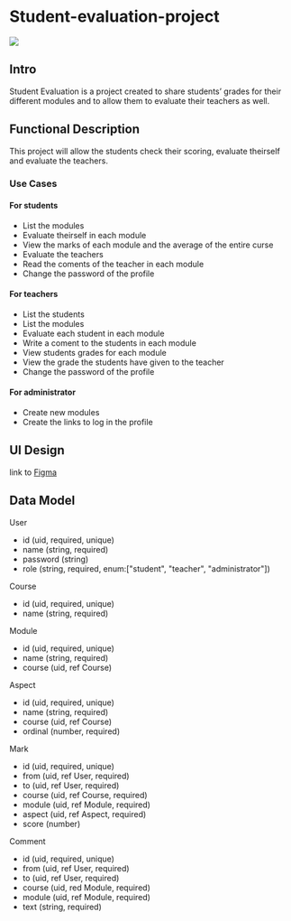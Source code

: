 # Student-evaluation-project

![](https://media2.giphy.com/media/v1.Y2lkPTc5MGI3NjExbXRhdHZpeWM5YTJhbHRlNGh0czN1NWVkenF5bmN2ZDhwamZ6MGdydyZlcD12MV9pbnRlcm5hbF9naWZfYnlfaWQmY3Q9Zw/gKNRbXNnXWoPaXAKnF/giphy.gif)

## Intro

Student Evaluation is a project created to share students’ grades for their different modules and to allow them to evaluate their teachers as well.

## Functional Description

This project will allow the students check their scoring, evaluate theirself and evaluate the teachers.

### Use Cases

#### For students

- List the modules
- Evaluate theirself in each module
- View the marks of each module and the average of the entire curse
- Evaluate the teachers
- Read the coments of the teacher in each module
- Change the password of the profile

#### For teachers

- List the students
- List the modules
- Evaluate each student in each module
- Write a coment to the students in each module
- View students grades for each module
- View the grade the students have given to the teacher
- Change the password of the profile

#### For administrator

- Create new modules
- Create the links to log in the profile

## UI Design

link to [Figma](https://www.figma.com/design/Xto9rwGVgNFYiX65gXrPnD/Student-evaluation-project?node-id=0-1&p=f&t=yWrBfc4NAXPB11Zl-0)

## Data Model

User

- id (uid, required, unique)
- name (string, required)
- password (string)
- role (string, required, enum:["student", "teacher", "administrator"])

Course

- id (uid, required, unique)
- name (string, required)

Module

- id (uid, required, unique)
- name (string, required)
- course (uid, ref Course)

Aspect

- id (uid, required, unique)
- name (string, required)
- course (uid, ref Course)
- ordinal (number, required)

Mark

- id (uid, required, unique)
- from (uid, ref User, required)
- to (uid, ref User, required)
- course (uid, ref Course, required)
- module (uid, ref Module, required)
- aspect (uid, ref Aspect, required)
- score (number)

Comment

- id (uid, required, unique)
- from (uid, ref User, required)
- to (uid, ref User, required)
- course (uid, red Module, required)
- module (uid, ref Module, required)
- text (string, required)
